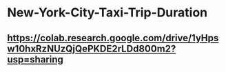 # New-York-City-Taxi-Trip-Duration
##    https://colab.research.google.com/drive/1yHpsw10hxRzNUzQjQePKDE2rLDd800m2?usp=sharing
